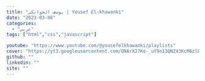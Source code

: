 ```yaml
---
title: "يوسف الخوانكي | Yousef El-khawanki"
date: "2023-03-06"
categories:
  - "عربي"
tags: ["html","css","javascript"]

youtube: "https://www.youtube.com/@yousefelkhawanki/playlists"
cover: "https://yt3.googleusercontent.com/ONArX27Ko-_uY9n13QNZ43KcM6zlBbKFRdwlZ6BzTTPYTdQu7FFEr86l8goq1J4mxLS8wnJG=s176-c-k-c0x00ffffff-no-rj"
github: ""
linkedin: ""
site: ""
---
```






